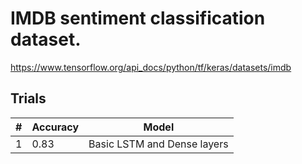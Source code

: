 # IMDB sentiment classification dataset.

https://www.tensorflow.org/api_docs/python/tf/keras/datasets/imdb

## Trials

|#|Accuracy|Model|
|-|--|---|
| 1 | 0.83 | Basic LSTM and Dense layers |
